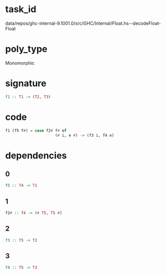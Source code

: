
# task_id
data/repos/ghc-internal-9.1001.0/src/GHC/Internal/Float.hs--decodeFloat-Float

# poly_type
Monomorphic

# signature
```haskell
f1 :: T1 -> (T2, T3)
```   

# code
```haskell
f1 (f5 f#) = case f2# f# of
                      (# i, e #) -> (f3 i, f4 e)
```

# dependencies
## 0
```haskell
f5 :: T4 -> T1
```
## 1
```haskell
f2# :: T4 -> (# T5, T5 #)
```
## 2
```haskell
f3 :: T5 -> T2
```
## 3
```haskell
f4 :: T5 -> T3
```